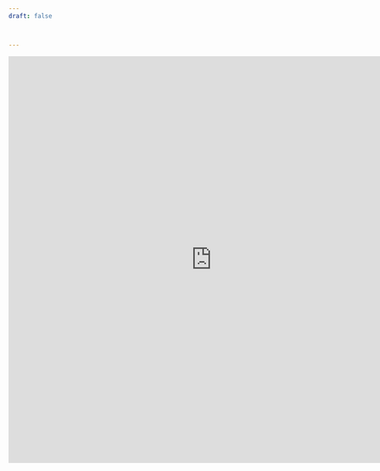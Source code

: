 ```yaml
---
draft: false



---
```




<iframe width="800" height="800" src="https://datastudio.google.com/embed/reporting/31e8b262-2d18-48a9-8483-d0a3b9ed7abf/page/1M" frameborder="0" style="border:0" allowfullscreen=true></iframe>
